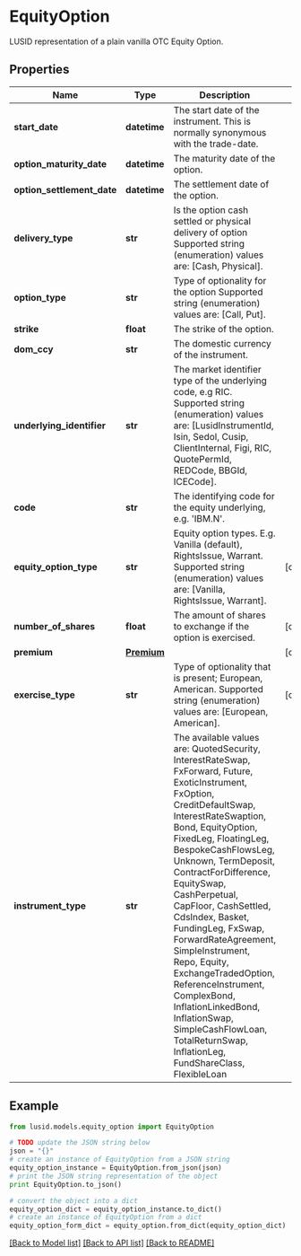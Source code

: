 # EquityOption

LUSID representation of a plain vanilla OTC Equity Option.

## Properties
Name | Type | Description | Notes
------------ | ------------- | ------------- | -------------
**start_date** | **datetime** | The start date of the instrument. This is normally synonymous with the trade-date. | 
**option_maturity_date** | **datetime** | The maturity date of the option. | 
**option_settlement_date** | **datetime** | The settlement date of the option. | 
**delivery_type** | **str** | Is the option cash settled or physical delivery of option    Supported string (enumeration) values are: [Cash, Physical]. | 
**option_type** | **str** | Type of optionality for the option    Supported string (enumeration) values are: [Call, Put]. | 
**strike** | **float** | The strike of the option. | 
**dom_ccy** | **str** | The domestic currency of the instrument. | 
**underlying_identifier** | **str** | The market identifier type of the underlying code, e.g RIC.    Supported string (enumeration) values are: [LusidInstrumentId, Isin, Sedol, Cusip, ClientInternal, Figi, RIC, QuotePermId, REDCode, BBGId, ICECode]. | 
**code** | **str** | The identifying code for the equity underlying, e.g. &#39;IBM.N&#39;. | 
**equity_option_type** | **str** | Equity option types. E.g. Vanilla (default), RightsIssue, Warrant.    Supported string (enumeration) values are: [Vanilla, RightsIssue, Warrant]. | [optional] 
**number_of_shares** | **float** | The amount of shares to exchange if the option is exercised. | [optional] 
**premium** | [**Premium**](Premium.md) |  | [optional] 
**exercise_type** | **str** | Type of optionality that is present; European, American.    Supported string (enumeration) values are: [European, American]. | [optional] 
**instrument_type** | **str** | The available values are: QuotedSecurity, InterestRateSwap, FxForward, Future, ExoticInstrument, FxOption, CreditDefaultSwap, InterestRateSwaption, Bond, EquityOption, FixedLeg, FloatingLeg, BespokeCashFlowsLeg, Unknown, TermDeposit, ContractForDifference, EquitySwap, CashPerpetual, CapFloor, CashSettled, CdsIndex, Basket, FundingLeg, FxSwap, ForwardRateAgreement, SimpleInstrument, Repo, Equity, ExchangeTradedOption, ReferenceInstrument, ComplexBond, InflationLinkedBond, InflationSwap, SimpleCashFlowLoan, TotalReturnSwap, InflationLeg, FundShareClass, FlexibleLoan | 

## Example

```python
from lusid.models.equity_option import EquityOption

# TODO update the JSON string below
json = "{}"
# create an instance of EquityOption from a JSON string
equity_option_instance = EquityOption.from_json(json)
# print the JSON string representation of the object
print EquityOption.to_json()

# convert the object into a dict
equity_option_dict = equity_option_instance.to_dict()
# create an instance of EquityOption from a dict
equity_option_form_dict = equity_option.from_dict(equity_option_dict)
```
[[Back to Model list]](../README.md#documentation-for-models) [[Back to API list]](../README.md#documentation-for-api-endpoints) [[Back to README]](../README.md)


